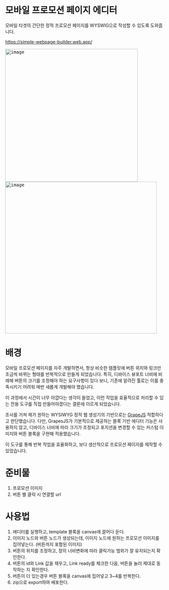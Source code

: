 # 모바일 프로모션 페이지 에디터
모바일 타겟의 간단한 정적 프로모션 페이지를 WYSWIG으로 작성할 수 있도록 도와줍니다.

https://simple-webpage-builder.web.app/

<kbd>
<img width="420" alt="image" src="https://github.com/user-attachments/assets/eabc67cf-35b0-4671-90c2-e421cc8a430f" />
</kbd>
<kbd>
<img width="480" alt="image" src="https://github.com/user-attachments/assets/a9aa6527-e349-4462-8feb-5341fa9451bc" />
</kbd>


# 배경

모바일 프로모션 페이지를 자주 개발하면서, 항상 비슷한 템플릿에 버튼 위치와 링크만 조금씩 바뀌는 형태를 반복적으로 만들게 되었습니다.
특히, 디바이스 뷰포트 너비에 비례해 버튼의 크기를 조정해야 하는 요구사항이 있다 보니, 기존에 알려진 툴로는 이를 충족시키기 어려워 매번 새롭게 개발해야 했습니다.

이 과정에서 시간이 너무 아깝다는 생각이 들었고, 이런 작업을 효율적으로 처리할 수 있는 전용 도구를 직접 만들어야겠다는 결론에 이르게 되었습니다.

조사를 거쳐 제가 원하는 WYSIWYG 정적 웹 생성기의 기반으로는 [GrapeJS](https://github.com/GrapesJS/grapesjs) 적합하다고 판단했습니다.
다만, GrapesJS가 기본적으로 제공하는 블록 기반 에디터 기능은 사용하지 않고, 디바이스 너비에 따라 크기가 조정되고 포지션을 변경할 수 있는 커스텀 이미지와 버튼 블록을 구현해 적용했습니다.

이 도구를 통해 반복 작업을 효율화하고, 보다 생산적으로 프로모션 페이지를 제작할 수 있었습니다.

# 준비물
1. 프로모션 이미지
2. 버튼 별 클릭 시 연결할 url

# 사용법
1. 에디터를 실행하고, template 블록을 canvas에 끌어다 둔다.
2. 이미지 노드와 버튼 노드가 생성되는데, 이미지 노드에 원하는 프로모션 이미지를 집어넣는다. (버튼까지 포함된 이미지)
3. 버튼의 위치를 조정하고, 창의 너비변화에 따라 클릭가능 범위가 잘 유지되는지 확인한다.
4. 버튼의 id와 Link 값을 채우고, Link ready를 체크한 다음, 버튼을 눌러 제대로 동작하는 지 확인한다.
5. 버튼이 더 있는경우 버튼 블록을 canvas에 집어넣고 3~4를 반복한다.
6. zip으로 export하여 배포한다.
